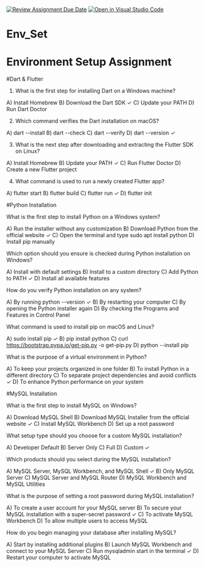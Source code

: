 [![Review Assignment Due Date](https://classroom.github.com/assets/deadline-readme-button-22041afd0340ce965d47ae6ef1cefeee28c7c493a6346c4f15d667ab976d596c.svg)](https://classroom.github.com/a/vnsr1XuU)
[![Open in Visual Studio Code](https://classroom.github.com/assets/open-in-vscode-2e0aaae1b6195c2367325f4f02e2d04e9abb55f0b24a779b69b11b9e10269abc.svg)](https://classroom.github.com/online_ide?assignment_repo_id=15624613&assignment_repo_type=AssignmentRepo)
# Env_Set

# Environment Setup Assignment

#Dart & Flutter

1. What is the first step for installing Dart on a Windows machine?

A) Install Homebrew
B) Download the Dart SDK ✓
C) Update your PATH
D) Run Dart Doctor


2. Which command verifies the Dart installation on macOS?

A) dart --install
B) dart --check
C) dart --verify
 D) dart --version ✓


3. What is the next step after downloading and extracting the Flutter SDK on Linux?

A) Install Homebrew
B) Update your PATH ✓
C) Run Flutter Doctor
D) Create a new Flutter project


4. What command is used to run a newly created Flutter app?

A) flutter start
B) flutter build
C) flutter run ✓
D) flutter init


#Python Installation

What is the first step to install Python on a Windows system?

A) Run the installer without any customization
B) Download Python from the official website ✓
C) Open the terminal and type sudo apt install python
D) Install pip manually

Which option should you ensure is checked during Python installation on Windows?

A) Install with default settings
B) Install to a custom directory
C) Add Python to PATH ✓
D) Install all available features

How do you verify Python installation on any system?

A) By running python --version ✓
B) By restarting your computer
C) By opening the Python installer again
D) By checking the Programs and Features in Control Panel

What command is used to install pip on macOS and Linux?

A) sudo install pip ✓
B) pip install python
C) curl https://bootstrap.pypa.io/get-pip.py -o get-pip.py
D) python --install pip

What is the purpose of a virtual environment in Python?

A) To keep your projects organized in one folder
B) To install Python in a different directory
C) To separate project dependencies and avoid conflicts ✓
D) To enhance Python performance on your system

#MySQL Installation

What is the first step to install MySQL on Windows?

A) Download MySQL Shell
B) Download MySQL Installer from the official website ✓
C) Install MySQL Workbench
D) Set up a root password

What setup type should you choose for a custom MySQL installation?

A) Developer Default
B) Server Only
C) Full
D) Custom ✓

Which products should you select during the MySQL installation?

A) MySQL Server, MySQL Workbench, and MySQL Shell ✓
B) Only MySQL Server
C) MySQL Server and MySQL Router
D) MySQL Workbench and MySQL Utilities

What is the purpose of setting a root password during MySQL installation?

A) To create a user account for your MySQL server
B) To secure your MySQL installation with a super-secret password ✓
C) To activate MySQL Workbench
D) To allow multiple users to access MySQL

How do you begin managing your database after installing MySQL?

A) Start by installing additional plugins
B) Launch MySQL Workbench and connect to your MySQL Server
C) Run mysqladmin start in the terminal ✓
D) Restart your computer to activate MySQL
